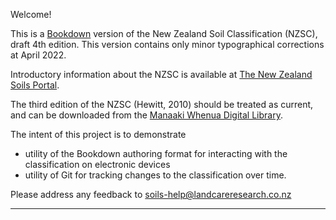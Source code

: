 Welcome! 

This is a [Bookdown](https://bookdown.org/) version of the New Zealand Soil Classification (NZSC), draft 4th edition. This version contains only minor typographical corrections at April 2022.

Introductory information about the NZSC is available at [The New Zealand Soils Portal](https://soils.landcareresearch.co.nz/topics/soil-classification/nzsc/). 

The third edition of the NZSC (Hewitt, 2010) should be treated as current, and can be downloaded from the [Manaaki Whenua Digital Library](http://doi.org/10.7931/DL1-LRSS-1-2010).

The intent of this project is to demonstrate 

  * utility of the Bookdown authoring format for interacting with the classification on electronic devices
  * utility of Git for tracking changes to the classification over time.
  
Please address any feedback to soils-help@landcareresearch.co.nz 
  
***
